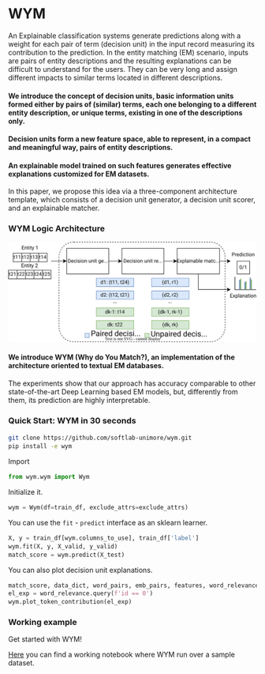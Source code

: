 # WYM

An Explainable classification systems generate predictions along with a weight for each pair of term (decision unit) in the input record measuring its contribution to the prediction.
In the entity matching (EM) scenario, inputs are pairs of entity descriptions and the resulting explanations can be difficult to understand for the users.
They can be very long and assign different impacts to similar terms located in different descriptions.

#### We introduce the concept of decision units, basic information units formed either by pairs of (similar) terms, each one belonging to a different entity description, or unique terms, existing in one of the descriptions only.

#### Decision units form a new feature space, able to represent, in a compact and meaningful way, pairs of entity descriptions.

#### An explainable model trained on such features generates effective explanations customized for EM datasets. 

In this paper, we propose this idea via a three-component architecture template, which consists of a decision unit generator, a decision unit scorer, and an explainable matcher.

### WYM Logic Architecture
![WYM Logic Architecture`](LogicArchitecture.svg)

#### We introduce WYM (Why do You Match?), an implementation of the architecture oriented to textual EM databases.
The experiments show that our approach has accuracy comparable to other state-of-the-art Deep Learning based EM models, but, differently from them, its prediction are highly interpretable.

[//]: # (### WYM full architecture)

[//]: # (![WYM flow`]&#40;Architecture.svg&#41;)


### Quick Start: WYM in 30 seconds

```sh
git clone https://github.com/softlab-unimore/wym.git
pip install -e wym
```
Import

```python
from wym.wym import Wym
```
Initialize it.

```python
wym = Wym(df=train_df, exclude_attrs=exclude_attrs)
```

You can use the `fit` - `predict` interface as an sklearn learner.
```python
X, y = train_df[wym.columns_to_use], train_df['label']
wym.fit(X, y, X_valid, y_valid)
match_score = wym.predict(X_test)
```
You can also plot decision unit explanations.
```python
match_score, data_dict, word_pairs, emb_pairs, features, word_relevance = wym.predict(X_test, return_data=True)
el_exp = word_relevance.query(f'id == 0')
wym.plot_token_contribution(el_exp)
```

### Working example

Get started with WYM!

[Here](https://github.com/softlab-unimore/wym/blob/main/quick_start_wym.ipynb)
you can find a working notebook where WYM run over a sample dataset.




